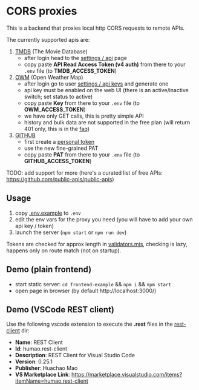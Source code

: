 # CORS proxies

This is a backend that proxies local http CORS requests to remote APIs.

The currently supported apis are:

1. [TMDB](https://www.themoviedb.org/documentation/api) (The Movie Database)
   - after login head to the [settings / api](https://www.themoviedb.org/settings/api) page
   - copy paste **API Read Access Token (v4 auth)** from there to your `.env` file (to **TMDB_ACCESS_TOKEN**)
2. [OWM](https://openweathermap.org/api) (Open Weather Map)
   - after login go to user [settings / api keys](https://home.openweathermap.org/api_keys) and generate one
   - api key must be enabled on the web UI (there is an active/inactive switch; set status to active)
   - copy paste **Key** from there to your `.env` file (to **OWM_ACCESS_TOKEN**)
   - we have only GET calls, this is pretty simple API
   - history and bulk data are not supported in the free plan (will return 401 only, this is in the [faq](https://openweathermap.org/faq#error401))
3. [GITHUB]()
   - first create a [personal token](https://github.com/settings/tokens)
   - use the new fine-grained PAT
   - copy paste **PAT** from there to your `.env` file (to **GITHUB_ACCESS_TOKEN**)

TODO: add support for more
(here's a curated list of free APIs: https://github.com/public-apis/public-apis)

## Usage

1. copy [.env.example](./.env.example) to `.env`
2. edit the env vars for the proxy you need (you will have to add your own api key / token)
3. launch the server (`npm start` or `npm run dev`)

Tokens are checked for approx length in [validators.mjs](./src/validators.mjs), checking is lazy,
happens only on route match (not on startup).

## Demo (plain frontend)

- start static server: `cd frontend-example` && `npm i` && `npm start`
- open page in browser (by default http://localhost:3000/)

## Demo (VSCode REST client)

Use the following vscode extension to execute the **.rest** files in the [rest-client](./rest-client) dir:

- **Name**: REST Client
- **Id**: humao.rest-client
- **Description**: REST Client for Visual Studio Code
- **Version**: 0.25.1
- **Publisher**: Huachao Mao
- **VS Marketplace Link**: https://marketplace.visualstudio.com/items?itemName=humao.rest-client
